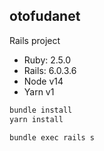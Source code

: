 ## otofudanet

Rails project

- Ruby: 2.5.0
- Rails: 6.0.3.6
- Node v14
- Yarn v1

```sh
bundle install
yarn install
```

```sh
bundle exec rails s
```

